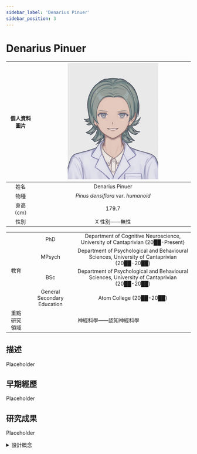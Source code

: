 ```yaml
---
sidebar_label: 'Denarius Pinuer'
sidebar_position: 3
---
```


# Denarius Pinuer

|個人資料圖片|<img src="https://raw.githubusercontent.com/Monoginryoso/ocwiki/main/static/img/pd-profile.svg" width="60%" />|
|:--:|:--:|
|姓名|Denarius Pinuer|
|物種|*Pinus densiflora* var. *humanoid*|
|身高（cm）|179.7|
|性別|X 性別——無性|
<table>
<tr>
    <td rowspan="4" align="center">教育<br/></td>
    <td align="center">PhD</td>
    <td align="center">Department of Cognitive Neuroscience, University of Cantaprivian (20██-Present)</td>
</tr>
<tr>
    <td align="center">MPsych</td>
    <td align="center">Department of Psychological and Behavioural Sciences, University of Cantaprivian (20██-20██)</td>
</tr>
<tr>
    <td align="center">BSc</td>
    <td align="center">Department of Psychological and Behavioural Sciences, University of Cantaprivian (20██-20██)</td>
</tr>
<tr>
    <td align="center">General Secondary Education</td>
    <td align="center">Atom College (20██-20██)</td>
</tr>
<tr>
    <td align="center">重點研究領域</td>
    <td colspan="2" align="center">神經科學——認知神經科學</td>
</tr>
</table>

## 描述
  Placeholder

## 早期經歷
  Placeholder

## 研究成果
  Placeholder  

<details>
  <summary>設計概念</summary>
  Placeholder
</details>